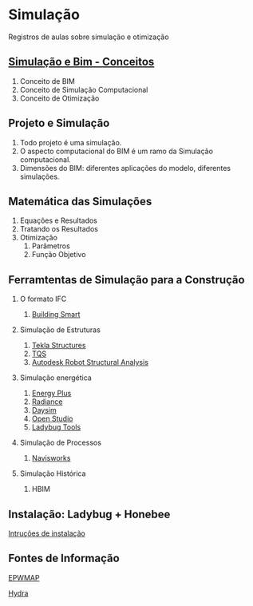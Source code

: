 # Simulação

Registros de aulas sobre simulação e otimização

## [Simulação e Bim - Conceitos](.\Conceitos\Simulação_e_BIM.md)

1. Conceito de BIM
1. Conceito de Simulação Computacional
1. Conceito de Otimização

## Projeto e Simulação

1. Todo projeto é uma simulação.
1. O aspecto computacional do BIM é um ramo da Simulação computacional.
1. Dimensões do BIM: diferentes aplicações do modelo, diferentes simulações.

## Matemática das Simulações

1. Equações e Resultados
1. Tratando os Resultados
1. Otimização
    1. Parâmetros
    1. Função Objetivo

## Ferramtentas de Simulação para a Construção

1. O formato IFC

    1. [Building Smart](https://www.buildingsmart.org/)

1. Simulação de Estruturas

    1. [Tekla Structures](https://www.tekla.com/br/produtos/tekla-structures)
    1. [TQS](http://www.tqs.com.br/)
    1. [Autodesk Robot Structural Analysis](https://www.autodesk.com/products/robot-structural-analysis/overview)

1. Simulação energética
    1. [Energy Plus](https://energyplus.net/)
    1. [Radiance](https://www.radiance-online.org/)
    1. [Daysim](http://daysim.ning.com/)
    1. [Open Studio](https://www.openstudio.net/)
    1. [Ladybug Tools](https://www.ladybug.tools)

1. Simulação de Processos

    1. [Navisworks](https://www.autodesk.com.br/products/navisworks/overview)

1. Simulação Histórica
    1. HBIM

## Instalação: Ladybug + Honebee

[Intruções de instalação](https://github.com/mostaphaRoudsari/ladybug/wiki/Installation-Instructions)

## Fontes de Informação

[EPWMAP](https://www.ladybug.tools/epwmap/)

[Hydra](https://hydrashare.github.io/hydra/)
